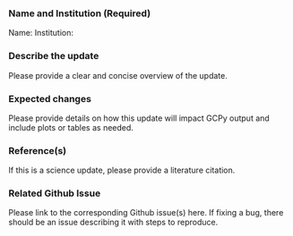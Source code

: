 ### Name and Institution (Required)

Name:
Institution:

### Describe the update

Please provide a clear and concise overview of the update.

### Expected changes

Please provide details on how this update will impact GCPy output and include plots or tables as needed.

### Reference(s)

If this is a science update, please provide a literature citation.

### Related Github Issue

Please link to the corresponding Github issue(s) here. If fixing a bug, there should be an issue describing it with steps to reproduce.
